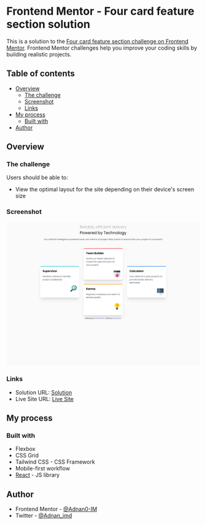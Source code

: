 # Frontend Mentor - Four card feature section solution

This is a solution to the [Four card feature section challenge on Frontend Mentor](https://www.frontendmentor.io/challenges/four-card-feature-section-weK1eFYK). Frontend Mentor challenges help you improve your coding skills by building realistic projects. 

## Table of contents

- [Overview](#overview)
  - [The challenge](#the-challenge)
  - [Screenshot](#screenshot)
  - [Links](#links)
- [My process](#my-process)
  - [Built with](#built-with)
- [Author](#author)

## Overview

### The challenge

Users should be able to:

- View the optimal layout for the site depending on their device's screen size

### Screenshot

![](./public/images/desktop.png)

### Links

- Solution URL: [Solution]([Solution](https://github.com/Adnan0-IM/four-card-feature))
- Live Site URL: [Live Site](https://resonant-alfajores-3eeba7.netlify.app)

## My process

### Built with
- Flexbox
- CSS Grid
- Tailwind CSS - CSS Framework
- Mobile-first workflow
- [React](https://reactjs.org/) - JS library


## Author

- Frontend Mentor - [@Adnan0-IM](https://www.frontendmentor.io/profile/Adnan0-IM)
- Twitter - [@Adnan_imd](https://www.twitter.com/Adnan_imd)
